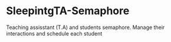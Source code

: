 # SleepintgTA-Semaphore
Teaching assisstant (T.A) and students semaphore. Manage their interactions and schedule each student
